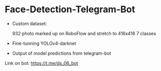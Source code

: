 # Face-Detection-Telegram-Bot

- Custom dataset: 

  932 photo marked up on RoboFlow and stretch to 416x416
  7 classes

- Fine-tunning YOLOv4-darknet
- Output of model predictions from telegram-bot

Link on bot: <https://t.me/ds_06_bot>

